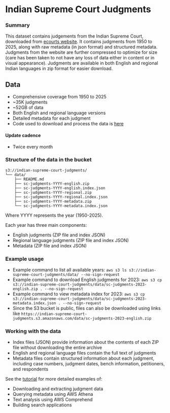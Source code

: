 # Indian Supreme Court Judgments

### Summary
This dataset contains judgements from the Indian Supreme Court, downloaded from [ecourts website](https://scr.sci.gov.in). It contains judgments from 1950 to 2025, along with raw metadata (in json format) and structured metadata. Judgments from the website are further compressed to optimize for size (care has been taken to not have any loss of data either in content or in visual appearance). Judgments are available in both English and regional Indian languages in zip format for easier download.

## Data
* Comprehensive coverage from 1950 to 2025
* ~35K judgments
* ~52GB of data
* Both English and regional language versions
* Detailed metadata for each judgment
* Code used to download and process the data is [here](https://github.com/vanga/indian-supreme-court-judgments)

#### Update cadence
* Twice every month

### Structure of the data in the bucket
```
s3://indian-supreme-court-judgments/
└── data/
    ├── README.md
    ├── sc-judgments-YYYY-english.zip
    ├── sc-judgments-YYYY-english.index.json
    ├── sc-judgments-YYYY-regional.zip
    ├── sc-judgments-YYYY-regional.index.json
    ├── sc-judgments-YYYY-metadata.zip
    └── sc-judgments-YYYY-metadata.index.json
```

Where YYYY represents the year (1950-2025).

Each year has three main components:
* English judgments (ZIP file and index JSON)
* Regional language judgments (ZIP file and index JSON)
* Metadata (ZIP file and index JSON)

### Example usage
* Example command to list all available years: `aws s3 ls s3://indian-supreme-court-judgments/data/ --no-sign-request`
* Example command to download English judgments for 2023: `aws s3 cp s3://indian-supreme-court-judgments/data/sc-judgments-2023-english.zip . --no-sign-request`
* Example command to view metadata index for 2023: `aws s3 cp s3://indian-supreme-court-judgments/data/sc-judgments-2023-metadata.index.json . --no-sign-request`
* Since the S3 bucket is public, files can also be downloaded using links like `https://indian-supreme-court-judgments.s3.amazonaws.com/data/sc-judgments-2023-english.zip`

### Working with the data
* Index files (JSON) provide information about the contents of each ZIP file without downloading the entire archive
* English and regional language files contain the full text of judgments
* Metadata files contain structured information about each judgment, including case numbers, judgment dates, bench information, petitioners, and respondents

See the [tutorial](../tutorials/README.md) for more detailed examples of:
* Downloading and extracting judgment data
* Querying metadata using AWS Athena
* Text analysis using AWS Comprehend
* Building search applications
